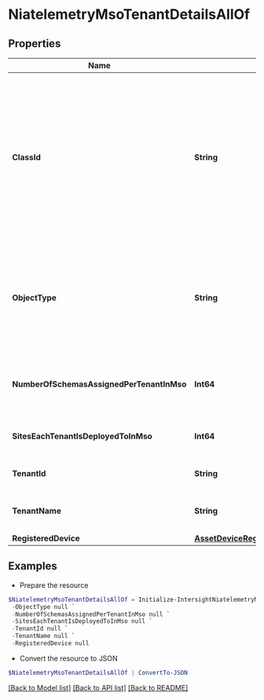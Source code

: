 # NiatelemetryMsoTenantDetailsAllOf
## Properties

Name | Type | Description | Notes
------------ | ------------- | ------------- | -------------
**ClassId** | **String** | The fully-qualified name of the instantiated, concrete type. This property is used as a discriminator to identify the type of the payload when marshaling and unmarshaling data. | [default to "niatelemetry.MsoTenantDetails"]
**ObjectType** | **String** | The fully-qualified name of the instantiated, concrete type. The value should be the same as the &#39;ClassId&#39; property. | [default to "niatelemetry.MsoTenantDetails"]
**NumberOfSchemasAssignedPerTenantInMso** | **Int64** | Number of schemas assigned to each tenant in Multi-Site Orchestrator. | [optional] 
**SitesEachTenantIsDeployedToInMso** | **Int64** | Number of sites each tenant is deployed to. | [optional] 
**TenantId** | **String** | ID of tenant in Multi-Site Orchestrator. | [optional] 
**TenantName** | **String** | Name of the tenant in Multi-Site Orchestrator. | [optional] 
**RegisteredDevice** | [**AssetDeviceRegistrationRelationship**](AssetDeviceRegistrationRelationship.md) |  | [optional] 

## Examples

- Prepare the resource
```powershell
$NiatelemetryMsoTenantDetailsAllOf = Initialize-IntersightNiatelemetryMsoTenantDetailsAllOf  -ClassId null `
 -ObjectType null `
 -NumberOfSchemasAssignedPerTenantInMso null `
 -SitesEachTenantIsDeployedToInMso null `
 -TenantId null `
 -TenantName null `
 -RegisteredDevice null
```

- Convert the resource to JSON
```powershell
$NiatelemetryMsoTenantDetailsAllOf | ConvertTo-JSON
```

[[Back to Model list]](../README.md#documentation-for-models) [[Back to API list]](../README.md#documentation-for-api-endpoints) [[Back to README]](../README.md)

